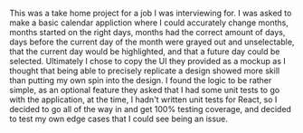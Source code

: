This was a take home project for a job I was interviewing for. I was asked to make a basic calendar appliction where I could accurately change months, months started on the right days, months had the correct amount of days, days before the current day of the month were grayed out and unselectable, that the current day would be highlighted, and that a future day could be selected. Ultimately I chose to copy the UI they provided as a mockup as I thought that being able to precisely replicate a design showed more skill than putting my own spin into the design. I found the logic to be rather simple, as an optional feature they asked that I had some unit tests to go with the application, at the time, I hadn't written unit tests for React, so I decided to go all of the way in and get 100% testing coverage, and decided to test my own edge cases that I could see being an issue.
